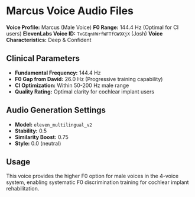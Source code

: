 # Marcus Voice Audio Files

**Voice Profile:** Marcus (Male Voice)
**F0 Range:** 144.4 Hz (Optimal for CI users)
**ElevenLabs Voice ID:** `TxGEqnHWrfWFTfGW9XjX` (Josh)
**Voice Characteristics:** Deep & Confident

## Clinical Parameters
- **Fundamental Frequency:** 144.4 Hz
- **F0 Gap from David:** 26.0 Hz (Progressive training capability)
- **CI Optimization:** Within 50-200 Hz male range
- **Quality Rating:** Optimal clarity for cochlear implant users

## Audio Generation Settings
- **Model:** `eleven_multilingual_v2`
- **Stability:** 0.5
- **Similarity Boost:** 0.75
- **Style:** 0.0 (neutral)

## Usage
This voice provides the higher F0 option for male voices in the 4-voice system, enabling systematic F0 discrimination training for cochlear implant rehabilitation.